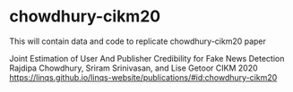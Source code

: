 # chowdhury-cikm20
This will contain data and code to replicate chowdhury-cikm20 paper

Joint Estimation of User And Publisher Credibility for Fake News Detection
Rajdipa Chowdhury, Sriram Srinivasan, and Lise Getoor
CIKM 2020
https://linqs.github.io/linqs-website/publications/#id:chowdhury-cikm20

